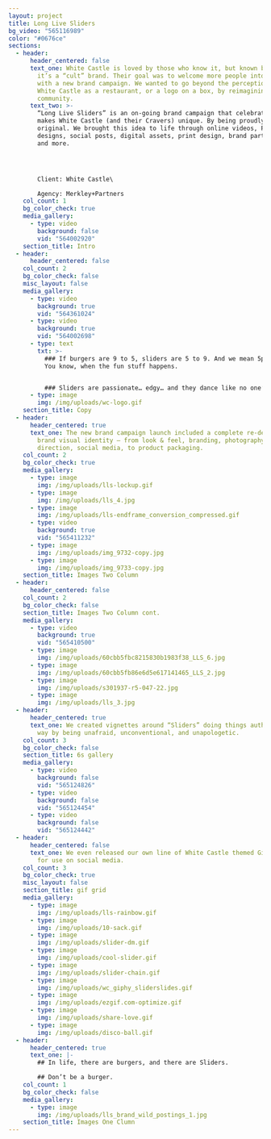 ```yaml
---
layout: project
title: Long Live Sliders
bg_video: "565116989"
color: "#0676ce"
sections:
  - header:
      header_centered: false
      text_one: White Castle is loved by those who know it, but known by too few —
        it’s a “cult” brand. Their goal was to welcome more people into the fold
        with a new brand campaign. We wanted to go beyond the perception of
        White Castle as a restaurant, or a logo on a box, by reimagining it as a
        community.
      text_two: >-
        “Long Live Sliders” is an on-going brand campaign that celebrates what
        makes White Castle (and their Cravers) unique. By being proudly
        original. We brought this idea to life through online videos, POS
        designs, social posts, digital assets, print design, brand partnerships,
        and more.




        Client: White Castle\

        Agency: Merkley+Partners
    col_count: 1
    bg_color_check: true
    media_gallery:
      - type: video
        background: false
        vid: "564002920"
    section_title: Intro
  - header:
      header_centered: false
    col_count: 2
    bg_color_check: false
    misc_layout: false
    media_gallery:
      - type: video
        background: true
        vid: "564361024"
      - type: video
        background: true
        vid: "564002698"
      - type: text
        txt: >-
          ### If burgers are 9 to 5, sliders are 5 to 9. And we mean 5pm to 9am.
          You know, when the fun stuff happens.


          ### Sliders are passionate… edgy… and they dance like no one’s watching.
      - type: image
        img: /img/uploads/wc-logo.gif
    section_title: Copy
  - header:
      header_centered: true
      text_one: The new brand campaign launch included a complete re-design of the
        brand visual identity – from look & feel, branding, photography
        direction, social media, to product packaging.
    col_count: 2
    bg_color_check: true
    media_gallery:
      - type: image
        img: /img/uploads/lls-lockup.gif
      - type: image
        img: /img/uploads/lls_4.jpg
      - type: image
        img: /img/uploads/lls-endframe_conversion_compressed.gif
      - type: video
        background: true
        vid: "565411232"
      - type: image
        img: /img/uploads/img_9732-copy.jpg
      - type: image
        img: /img/uploads/img_9733-copy.jpg
    section_title: Images Two Column
  - header:
      header_centered: false
    col_count: 2
    bg_color_check: false
    section_title: Images Two Column cont.
    media_gallery:
      - type: video
        background: true
        vid: "565410500"
      - type: image
        img: /img/uploads/60cbb5fbc8215830b1983f38_LLS_6.jpg
      - type: image
        img: /img/uploads/60cbb5fb86e6d5e617141465_LLS_2.jpg
      - type: image
        img: /img/uploads/s301937-r5-047-22.jpg
      - type: image
        img: /img/uploads/lls_3.jpg
  - header:
      header_centered: true
      text_one: We created vignettes around “Sliders” doing things authentically their
        way by being unafraid, unconventional, and unapologetic.
    col_count: 3
    bg_color_check: false
    section_title: 6s gallery
    media_gallery:
      - type: video
        background: false
        vid: "565124826"
      - type: video
        background: false
        vid: "565124454"
      - type: video
        background: false
        vid: "565124442"
  - header:
      header_centered: false
      text_one: We even released our own line of White Castle themed Giphy stickers
        for use on social media.
    col_count: 3
    bg_color_check: true
    misc_layout: false
    section_title: gif grid
    media_gallery:
      - type: image
        img: /img/uploads/lls-rainbow.gif
      - type: image
        img: /img/uploads/10-sack.gif
      - type: image
        img: /img/uploads/slider-dm.gif
      - type: image
        img: /img/uploads/cool-slider.gif
      - type: image
        img: /img/uploads/slider-chain.gif
      - type: image
        img: /img/uploads/wc_giphy_sliderslides.gif
      - type: image
        img: /img/uploads/ezgif.com-optimize.gif
      - type: image
        img: /img/uploads/share-love.gif
      - type: image
        img: /img/uploads/disco-ball.gif
  - header:
      header_centered: true
      text_one: |-
        ## In life, there are burgers, and there are Sliders.

        ## Don’t be a burger.
    col_count: 1
    bg_color_check: false
    media_gallery:
      - type: image
        img: /img/uploads/lls_brand_wild_postings_1.jpg
    section_title: Images One Clumn
---
```


